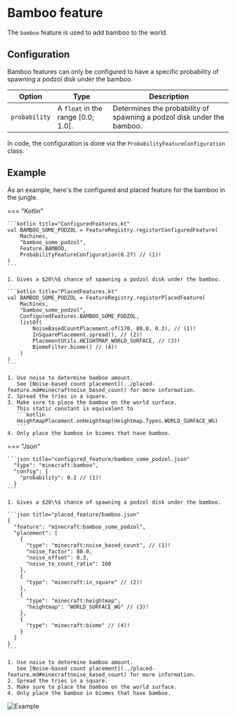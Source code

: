 # Bamboo feature

The `bamboo` feature is used to add bamboo to the world.

## Configuration

Bamboo features can only be configured to have a specific probability of spawning a podzol disk under the bamboo.

| Option        | Type                                | Description                                                            |
|---------------|-------------------------------------|------------------------------------------------------------------------|
| `probability` | A `float` in the range $[0.0;1.0]$. | Determines the probability of spawning a podzol disk under the bamboo. |

In code, the configuration is done via the `ProbabilityFeatureConfiguration` class.

## Example

As an example, here's the configured and placed feature for the bamboo in the jungle.

=== "Kotlin"

    ```kotlin title="ConfiguredFeatures.kt"
    val BAMBOO_SOME_PODZOL = FeatureRegistry.registerConfiguredFeature(
        Machines,
        "bamboo_some_podzol",
        Feature.BAMBOO,
        ProbabilityFeatureConfiguration(0.2f) // (1)!
    )
    ```

    1. Gives a $20\%$ chance of spawning a podzol disk under the bamboo.

    ```kotlin title="PlacedFeatures.kt"
    val BAMBOO_SOME_PODZOL = FeatureRegistry.registerPlacedFeature(
        Machines,
        "bamboo_some_podzol",
        ConfiguredFeatures.BAMBOO_SOME_PODZOL,
        listOf(
            NoiseBasedCountPlacement.of(170, 80.0, 0.3), // (1)!
            InSquarePlacement.spread(), // (2)!
            PlacementUtils.HEIGHTMAP_WORLD_SURFACE, // (3)!
            BiomeFilter.biome() // (4)!
        )
    )
    ```

    1. Use noise to determine bamboo amount.   
       See [Noise-based count placement](../placed-feature.md#minecraftnoise_based_count) for more information.
    2. Spread the tries in a square.
    3. Make sure to place the bamboo on the world surface.
       This static constant is equivalent to 
       ```kotlin
       HeightmapPlacement.onHeightmap(Heightmap.Types.WORLD_SURFACE_WG)
       ```
    4. Only place the bamboo in biomes that have bamboo.

=== "Json"

    ```json title="configured_feature/bamboo_some_podzol.json"
      "type": "minecraft:bamboo",
      "config": {
        "probability": 0.2 // (1)!
      }
    ```

    1. Gives a $20\%$ chance of spawning a podzol disk under the bamboo.

    ```json title="placed_feature/bamboo.json"
    {
      "feature": "minecraft:bamboo_some_podzol",
      "placement": [
        {
          "type": "minecraft:noise_based_count", // (1)!
          "noise_factor": 80.0,
          "noise_offset": 0.3,
          "noise_to_count_ratio": 160
        },
        {
          "type": "minecraft:in_square" // (2)!
        },
        {
          "type": "minecraft:heightmap",
          "heightmap": "WORLD_SURFACE_WG" // (3)!
        },
        {
          "type": "minecraft:biome" // (4)!
        }
      ]
    }
    ```

    1. Use noise to determine bamboo amount.   
       See [Noise-based count placement](../placed-feature.md#minecraftnoise_based_count) for more information.
    2. Spread the tries in a square.
    3. Make sure to place the bamboo on the world surface.
    4. Only place the bamboo in biomes that have bamboo.

![Example](https://i.imgur.com/q7dJEGi.jpeg)
